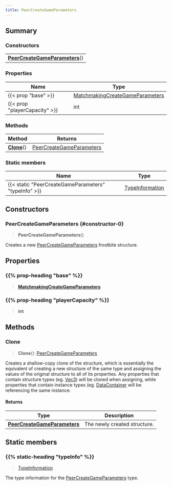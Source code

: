 ```yaml
---
title: PeerCreateGameParameters
---
```



## Summary
### Constructors
| |
| ----------- |
| **[PeerCreateGameParameters](#constructor-0)**() |

### Properties
| Name | Type |
| ---- | ---- |
| {{< prop "base" >}} | [MatchmakingCreateGameParameters](/vext/ref/fb/matchmakingcreategameparameters) |
| {{< prop "playerCapacity" >}} | int |

### Methods
| Method | Returns |
| ------ | ---- |
| **[Clone](#clone)**() | [PeerCreateGameParameters](/vext/ref/fb/peercreategameparameters) |

### Static members
| Name | Type |
| ---- | ---- |
| {{< static "PeerCreateGameParameters" "typeInfo" >}} | [TypeInformation](/vext/ref/shared/class/typeinformation) |

## Constructors
### PeerCreateGameParameters {#constructor-0}
> **PeerCreateGameParameters**()

Creates a new [PeerCreateGameParameters](/vext/ref/fb/peercreategameparameters) frostbite structure.

## Properties
### {{% prop-heading "base" %}}
> **[MatchmakingCreateGameParameters](/vext/ref/fb/matchmakingcreategameparameters)**

### {{% prop-heading "playerCapacity" %}}
> **int**

## Methods
### Clone
> **Clone**(): [PeerCreateGameParameters](/vext/ref/fb/peercreategameparameters)

Creates a shallow-copy clone of the structure, which is essentially the equivalent of creating a new structure of the same type and assigning the values of the original structure to all of its properties. Any properties that contain structure types (eg. [Vec3](/vext/ref/shared/class/vec3)) will be cloned when assigning, while properties that contain instance types (eg. [DataContainer](/vext/ref/shared/class/datacontainer) will be referencing the same instance.

#### Returns
| Type | Description |
| ---- | ----------- |
| **[PeerCreateGameParameters](/vext/ref/fb/peercreategameparameters)** | The newly created structure. |

## Static members
### {{% static-heading "typeInfo" %}}
> [TypeInformation](/vext/ref/shared/class/typeinformation)

The type information for the [PeerCreateGameParameters](/vext/ref/fb/peercreategameparameters) type.

